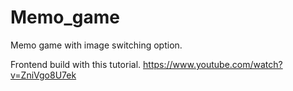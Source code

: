 # Memo_game
Memo game with image switching option. 

Frontend build with this tutorial. https://www.youtube.com/watch?v=ZniVgo8U7ek
